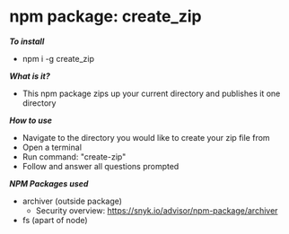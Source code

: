 # npm package: create_zip

***To install***
- npm i -g create_zip

***What is it?***
- This npm package zips up your current directory and publishes it one directory

***How to use***
- Navigate to the directory you would like to create your zip file from
- Open a terminal
- Run command: "create-zip"
- Follow and answer all questions prompted

***NPM Packages used***
- archiver (outside package)
    - Security overview: https://snyk.io/advisor/npm-package/archiver
- fs (apart of node)
